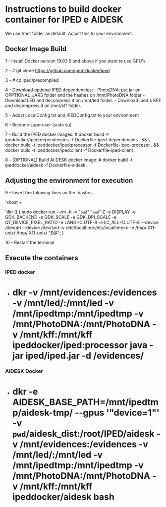 # Instructions to build docker container for IPED e AIDESK

We use /mnt folder as default. Adjust this to your environment. 


## Docker Image Build 


1 - Install Docker version 19.03.5 and above if you want to use GPU's.

2 - # git clone https://github.com/iped-docker/iped

3 - # cd iped/precompiled

4 - Download optional IPED dependencies:
    - PhotoDNA: put jar on OPPTIONAL_JARS folder and the hashes on /mnt/PhotoDNA folder
    - Download LED and decompress it on /mnt/led folder.
    - Download iped's KFF and decompress it on /mnt/kff folder.

5 - Adust LocalConfig.txt and IPEDConfig.txt to your environment 

6 - Become superuser (sudo su)

7 - Build the IPED docker images: # docker build -t ipeddocker/iped:dependencies -f Dockerfile-iped-dependencies . && \ 
                                    docker build -t ipeddocker/iped:processor -f Dockerfile-iped-procesor . &&  \
                                    docker build -t ipeddocker/iped:client -f Dockerfile-iped-client .
                           
8 - (OPTIONAL) Build AI.DESK docker image: # docker build -t ipeddocker/aidesk -f Dockerfile-aidesk .

## Adjusting the environment for execution

9 - Insert the folowing lines on the .bashrc 

'xhost +

'dkr () { sudo docker run --rm -it -v "`pwd`":"`pwd`":Z -e DISPLAY -e GDK_BACKEND -e GDK_SCALE -e GDK_DPI_SCALE -e QT_DEVICE_PIXEL_RATIO -e LANG=C.UTF-8 -e LC_ALL=C.UTF-8 --device /dev/dri --device /dev/snd -v /etc/localtime:/etc/localtime:ro -v /tmp/.X11-unix/:/tmp/.X11-unix/ "$@"; }

10 - Restart the terminal 

## Execute the containers

### IPED docker

- # dkr -v /mnt/evidences:/evidences -v /mnt/led/:/mnt/led -v /mnt/ipedtmp:/mnt/ipedtmp -v /mnt/PhotoDNA:/mnt/PhotoDNA -v /mnt/kff:/mnt/kff ipeddocker/iped:processor java -jar iped/iped.jar -d /evidences/


### AIDESK Docker

- # dkr -e AIDESK_BASE_PATH=/mnt/ipedtmp/aidesk-tmp/ --gpus '"device=1"' -v `pwd`/aidesk_dist:/root/IPED/aidesk -v /mnt/evidences:/evidences -v /mnt/led/:/mnt/led -v /mnt/ipedtmp:/mnt/ipedtmp -v /mnt/PhotoDNA:/mnt/PhotoDNA -v /mnt/kff:/mnt/kff ipeddocker/aidesk bash











